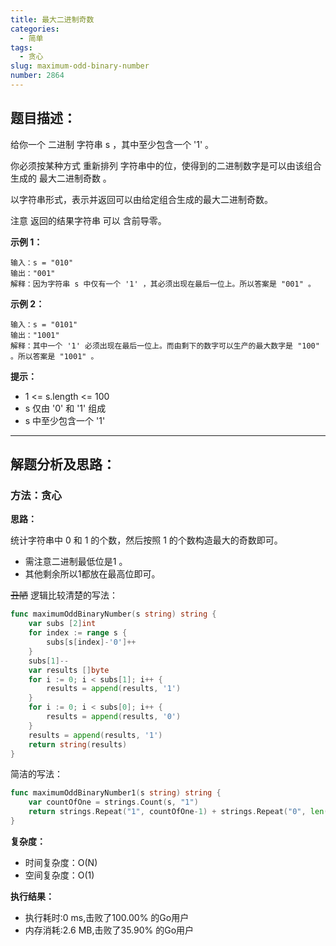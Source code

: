 ```yaml
---
title: 最大二进制奇数
categories:
  - 简单
tags:
  - 贪心
slug: maximum-odd-binary-number
number: 2864
---
```


## 题目描述：

给你一个 二进制 字符串 s ，其中至少包含一个 '1' 。

你必须按某种方式 重新排列 字符串中的位，使得到的二进制数字是可以由该组合生成的 最大二进制奇数 。

以字符串形式，表示并返回可以由给定组合生成的最大二进制奇数。

注意 返回的结果字符串 可以 含前导零。


**示例 1：**
```
输入：s = "010"
输出："001"
解释：因为字符串 s 中仅有一个 '1' ，其必须出现在最后一位上。所以答案是 "001" 。
```

**示例 2：**
```
输入：s = "0101"
输出："1001"
解释：其中一个 '1' 必须出现在最后一位上。而由剩下的数字可以生产的最大数字是 "100" 。所以答案是 "1001" 。
```

**提示：**
- 1 <= s.length <= 100
- s 仅由 '0' 和 '1' 组成
- s 中至少包含一个 '1'

---
## 解题分析及思路：


### 方法：贪心

**思路：**

统计字符串中 0 和 1 的个数，然后按照 1 的个数构造最大的奇数即可。

- 需注意二进制最低位是1 。
- 其他剩余所以1都放在最高位即可。

~~丑陋~~ 逻辑比较清楚的写法：
```go
func maximumOddBinaryNumber(s string) string {
	var subs [2]int
	for index := range s {
		subs[s[index]-'0']++
	}
	subs[1]--
	var results []byte
	for i := 0; i < subs[1]; i++ {
		results = append(results, '1')
	}
	for i := 0; i < subs[0]; i++ {
		results = append(results, '0')
	}
	results = append(results, '1')
	return string(results)
}
```

简洁的写法：
```go
func maximumOddBinaryNumber1(s string) string {
	var countOfOne = strings.Count(s, "1")
	return strings.Repeat("1", countOfOne-1) + strings.Repeat("0", len(s)-countOfOne) + "1"
}
```

**复杂度：**

- 时间复杂度：O(N)
- 空间复杂度：O(1)

**执行结果：**

- 执行耗时:0 ms,击败了100.00% 的Go用户
- 内存消耗:2.6 MB,击败了35.90% 的Go用户

